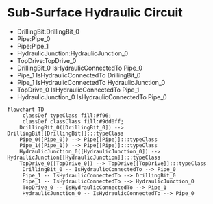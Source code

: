 # Sub-Surface Hydraulic Circuit
- DrillingBit:DrillingBit_0
- Pipe:Pipe_0
- Pipe:Pipe_1
- HydraulicJunction:HydraulicJunction_0
- TopDrive:TopDrive_0
- DrillingBit_0 IsHydraulicConnectedTo Pipe_0
- Pipe_1 IsHydraulicConnectedTo DrillingBit_0
- Pipe_1 IsHydraulicConnectedTo HydraulicJunction_0
- TopDrive_0 IsHydraulicConnectedTo Pipe_1
- HydraulicJunction_0 IsHydraulicConnectedTo Pipe_0
```mermaid
flowchart TD
	 classDef typeClass fill:#f96;
	 classDef classClass fill:#9dd0ff;
	DrillingBit_0([DrillingBit_0]) --> DrillingBit[[DrillingBit]]:::typeClass
	Pipe_0([Pipe_0]) --> Pipe[[Pipe]]:::typeClass
	Pipe_1([Pipe_1]) --> Pipe[[Pipe]]:::typeClass
	HydraulicJunction_0([HydraulicJunction_0]) --> HydraulicJunction[[HydraulicJunction]]:::typeClass
	TopDrive_0([TopDrive_0]) --> TopDrive[[TopDrive]]:::typeClass
	 DrillingBit_0 -- IsHydraulicConnectedTo --> Pipe_0 
	 Pipe_1 -- IsHydraulicConnectedTo --> DrillingBit_0 
	 Pipe_1 -- IsHydraulicConnectedTo --> HydraulicJunction_0 
	 TopDrive_0 -- IsHydraulicConnectedTo --> Pipe_1 
	 HydraulicJunction_0 -- IsHydraulicConnectedTo --> Pipe_0 
```
